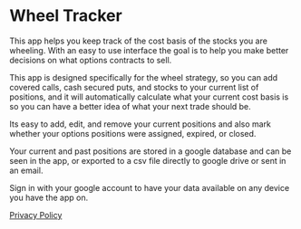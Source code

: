 # Wheel Tracker

This app helps you keep track of the cost basis of the stocks you are wheeling.
With an easy to use interface the goal is to help you make better decisions on what options contracts to sell.

This app is designed specifically for the wheel strategy, so you can add covered calls, cash secured puts, and stocks to your current list of positions, and it will automatically calculate what your current cost basis is so you can have a better idea of what your next trade should be.

Its easy to add, edit, and remove your current positions and also mark whether your options positions were assigned, expired, or closed.

Your current and past positions are stored in a google database and can be seen in the app, or exported to a csv file directly to google drive or sent in an email.

Sign in with your google account to have your data available on any device you have the app on.

[Privacy Policy](https://github.com/rmbryla/WheelTracker/blob/master/privacyPolicy.md)
